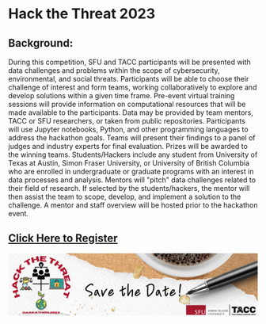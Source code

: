 

# Hack the Threat 2023





## Background:
During this competition, SFU and TACC participants will be presented with data challenges and problems within the scope of cybersecurity, environmental, and social threats. Participants will be able to choose their challenge of interest and form teams, working collaboratively to explore and develop solutions within a given time frame. Pre-event virtual training sessions will provide information on computational resources that will be made available to the participants. Data may be provided by team mentors, TACC or SFU researchers, or taken from public repositories. Participants will use Jupyter notebooks, Python, and other programming languages to address the hackathon goals. Teams will present their findings to a panel of judges and industry experts for final evaluation. Prizes will be awarded to the winning teams.
Students/Hackers include any student from University of Texas at Austin, Simon Fraser University, or University of British Columbia who are enrolled in undergraduate or graduate programs with an interest in data processes and analysis.
Mentors will "pitch" data challenges related to their field of research. If selected by the students/hackers, the mentor will then assist the team to scope, develop, and implement a solution to the challenge. A mentor and staff overview will be hosted prior to the hackathon event.

## [Click Here to Register](https://www.eventbrite.ca/e/2023-hack-the-threat-hackathon-tickets-519286298297)
<a href="https://www.eventbrite.ca/e/2023-hack-the-threat-hackathon-tickets-519286298297"><img src="logos/Hack%20the%20Threat%20Google%20form%20Header.png"></a>

                                                                                                              
                                                                                                              

